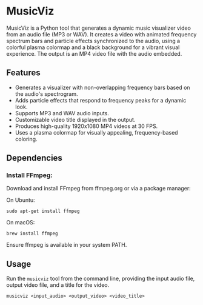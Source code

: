 # MusicViz

MusicViz is a Python tool that generates a dynamic music visualizer video from an audio file (MP3 or WAV). It creates a video with animated frequency spectrum bars and particle effects synchronized to the audio, using a colorful plasma colormap and a black background for a vibrant visual experience. The output is an MP4 video file with the audio embedded.

## Features

- Generates a visualizer with non-overlapping frequency bars based on the audio's spectrogram.
- Adds particle effects that respond to frequency peaks for a dynamic look.
- Supports MP3 and WAV audio inputs.
- Customizable video title displayed in the output.
- Produces high-quality 1920x1080 MP4 videos at 30 FPS.
- Uses a plasma colormap for visually appealing, frequency-based coloring.

## Dependencies

### Install FFmpeg:

Download and install FFmpeg from ffmpeg.org or via a package manager:

On Ubuntu:

```
sudo apt-get install ffmpeg
```

On macOS: 

```
brew install ffmpeg
```

Ensure ffmpeg is available in your system PATH.

## Usage

Run the `musicviz` tool from the command line, providing the input audio file, output video file, and a title for the video.

```
musicviz <input_audio> <output_video> <video_title>
```

